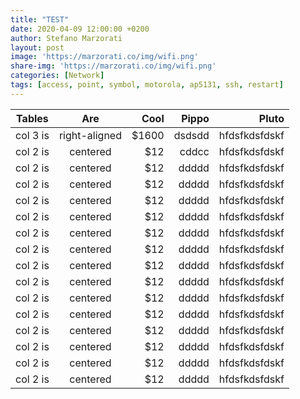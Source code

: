 ```yaml
---
title: "TEST"
date: 2020-04-09 12:00:00 +0200
author: Stefano Marzorati
layout: post
image: 'https://marzorati.co/img/wifi.png'
share-img: 'https://marzorati.co/img/wifi.png'
categories: [Network]
tags: [access, point, symbol, motorola, ap5131, ssh, restart]
---
```


| Tables        | Are           | Cool  |Pippo |Pluto        |
| ------------- |:-------------:| -----:|-----:|------------:|
| col 3 is      | right-aligned | $1600 |dsdsdd|hfdsfkdsfdskf|
| col 2 is      | centered      |   $12 |cddcc |hfdsfkdsfdskf|
| col 2 is      | centered      |   $12 |ddddd |hfdsfkdsfdskf|
| col 2 is      | centered      |   $12 |ddddd |hfdsfkdsfdskf|
| col 2 is      | centered      |   $12 |ddddd |hfdsfkdsfdskf|
| col 2 is      | centered      |   $12 |ddddd |hfdsfkdsfdskf|
| col 2 is      | centered      |   $12 |ddddd |hfdsfkdsfdskf|
| col 2 is      | centered      |   $12 |ddddd |hfdsfkdsfdskf|
| col 2 is      | centered      |   $12 |ddddd |hfdsfkdsfdskf|
| col 2 is      | centered      |   $12 |ddddd |hfdsfkdsfdskf|
| col 2 is      | centered      |   $12 |ddddd |hfdsfkdsfdskf|
| col 2 is      | centered      |   $12 |ddddd |hfdsfkdsfdskf|
| col 2 is      | centered      |   $12 |ddddd |hfdsfkdsfdskf|
| col 2 is      | centered      |   $12 |ddddd |hfdsfkdsfdskf|
| col 2 is      | centered      |   $12 |ddddd |hfdsfkdsfdskf|
| col 2 is      | centered      |   $12 |ddddd |hfdsfkdsfdskf|
